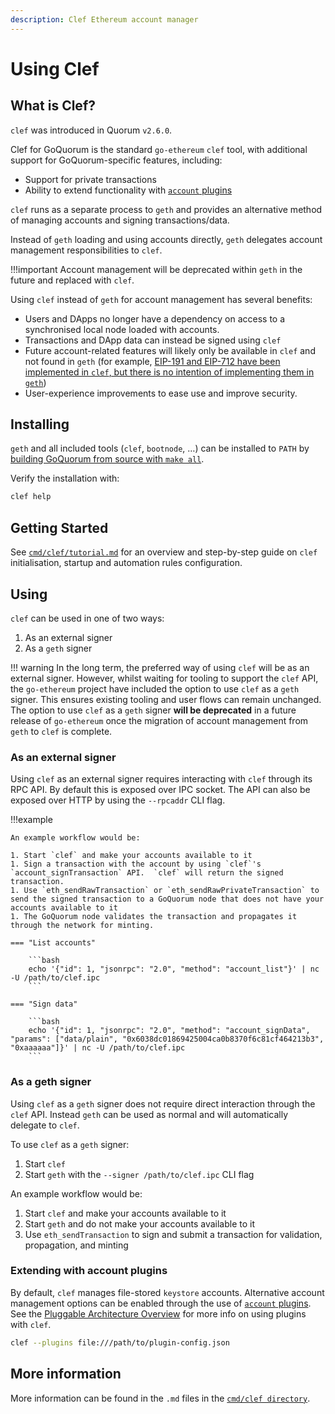 ```yaml
---
description: Clef Ethereum account manager
---
```


# Using Clef

## What is Clef?

`clef` was introduced in Quorum `v2.6.0`.

Clef for GoQuorum is the standard `go-ethereum` `clef` tool, with additional support for GoQuorum-specific
features, including:

* Support for private transactions
* Ability to extend functionality with [`account` plugins](AccountPlugins.md)

`clef` runs as a separate process to `geth` and provides an alternative method of managing accounts
and signing transactions/data.

Instead of `geth` loading and using accounts directly, `geth` delegates account management
responsibilities to `clef`.

!!!important
    Account management will be deprecated within `geth` in the future and replaced with `clef`.

Using `clef` instead of `geth` for account management has several benefits:

* Users and DApps no longer have a dependency on access to a synchronised local node loaded with accounts.
* Transactions and DApp data can instead be signed using `clef`
* Future account-related features will likely only be available in `clef` and not found in `geth`
    (for example, [EIP-191 and EIP-712 have been implemented in `clef`, but there is no intention of implementing them in `geth`](https://github.com/ethereum/go-ethereum/pull/17789/))
* User-experience improvements to ease use and improve security.

## Installing

`geth` and all included tools (`clef`, `bootnode`, …) can be installed to `PATH` by
[building GoQuorum from source with `make all`](../GetStarted/Install.md).

Verify the installation with:

```bash
clef help
```

## Getting Started

See [`cmd/clef/tutorial.md`](https://github.com/ConsenSys/quorum/blob/master/cmd/clef/tutorial.md)
for an overview and step-by-step guide on `clef` initialisation, startup and automation rules configuration.

## Using

`clef` can be used in one of two ways:

1. As an external signer
1. As a `geth` signer

!!! warning
    In the long term, the preferred way of using `clef` will be as an external signer. However, whilst
    waiting for tooling to support the `clef` API, the `go-ethereum` project have included the option
    to use `clef` as a `geth` signer. This ensures existing tooling and user flows can remain unchanged.
    The option to use `clef` as a `geth` signer **will be deprecated** in a future release of `go-ethereum`
    once the migration of account management from `geth` to `clef` is complete.

### As an external signer

Using `clef` as an external signer requires interacting with `clef` through its RPC API. By default
this is exposed over IPC socket. The API can also be exposed over HTTP by using the `--rpcaddr` CLI flag.

!!!example

    An example workflow would be:

    1. Start `clef` and make your accounts available to it
    1. Sign a transaction with the account by using `clef`'s `account_signTransaction` API.  `clef` will return the signed transaction.
    1. Use `eth_sendRawTransaction` or `eth_sendRawPrivateTransaction` to send the signed transaction to a GoQuorum node that does not have your accounts available to it
    1. The GoQuorum node validates the transaction and propagates it through the network for minting.

    === "List accounts"

        ```bash
        echo '{"id": 1, "jsonrpc": "2.0", "method": "account_list"}' | nc -U /path/to/clef.ipc
        ```

    === "Sign data"

        ```bash
        echo '{"id": 1, "jsonrpc": "2.0", "method": "account_signData", "params": ["data/plain", "0x6038dc01869425004ca0b8370f6c81cf464213b3", "0xaaaaaa"]}' | nc -U /path/to/clef.ipc
        ```

### As a geth signer

Using `clef` as a `geth` signer does not require direct interaction through the `clef` API. Instead
`geth` can be used as normal and will automatically delegate to `clef`.

To use `clef` as a `geth` signer:

1. Start `clef`
1. Start `geth` with the `--signer /path/to/clef.ipc` CLI flag

An example workflow would be:

1. Start `clef` and make your accounts available to it
1. Start `geth` and do not make your accounts available to it
1. Use `eth_sendTransaction` to sign and submit a transaction for validation, propagation, and minting

### Extending with account plugins

By default, `clef` manages file-stored `keystore` accounts. Alternative account management options
can be enabled through the use of [`account` plugins](AccountPlugins.md). See the
[Pluggable Architecture Overview](../../Concepts/Plugins/Plugins.md) for more info on using plugins with `clef`.

```bash
clef --plugins file:///path/to/plugin-config.json
```

## More information

More information can be found in the `.md` files in the [`cmd/clef directory`](https://github.com/ConsenSys/quorum/tree/master/cmd/clef).
